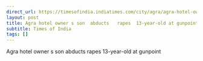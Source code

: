 ```yaml
---
direct_url: https://timesofindia.indiatimes.com/city/agra/agra-hotel-owners-son-abducts-rapes-13-year-old-at-gunpoint/articleshow/114645835.cms
layout: post
title: Agra hotel owner s son  abducts   rapes  13-year-old at gunpoint
subtitle: Times of India
tags: []
---
```


Agra hotel owner s son  abducts   rapes  13-year-old at gunpoint
